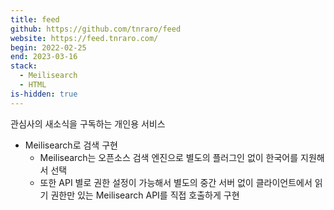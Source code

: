 ```yaml
---
title: feed
github: https://github.com/tnraro/feed
website: https://feed.tnraro.com/
begin: 2022-02-25
end: 2023-03-16
stack:
  - Meilisearch
  - HTML
is-hidden: true
---
```


관심사의 새소식을 구독하는 개인용 서비스

- Meilisearch로 검색 구현
  - Meilisearch는 오픈소스 검색 엔진으로 별도의 플러그인 없이 한국어를 지원해서 선택
  - 또한 API 별로 권한 설정이 가능해서 별도의 중간 서버 없이 클라이언트에서 읽기 권한만 있는 Meilisearch API를 직접 호출하게 구현
